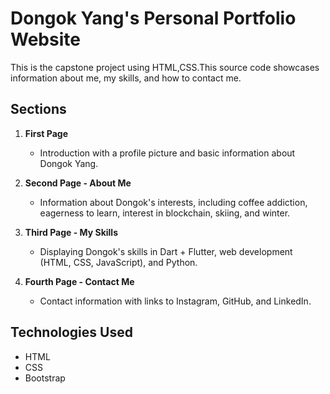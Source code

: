 # Dongok Yang's Personal Portfolio Website

This is the capstone project using HTML,CSS.This source code  showcases information about me, my skills, and how to contact me.

## Sections

1. **First Page**
    - Introduction with a profile picture and basic information about Dongok Yang.

2. **Second Page - About Me**
    - Information about Dongok's interests, including coffee addiction, eagerness to learn, interest in blockchain, skiing, and winter.

3. **Third Page - My Skills**
    - Displaying Dongok's skills in Dart + Flutter, web development (HTML, CSS, JavaScript), and Python.

4. **Fourth Page - Contact Me**
    - Contact information with links to Instagram, GitHub, and LinkedIn.

## Technologies Used

- HTML
- CSS
- Bootstrap

